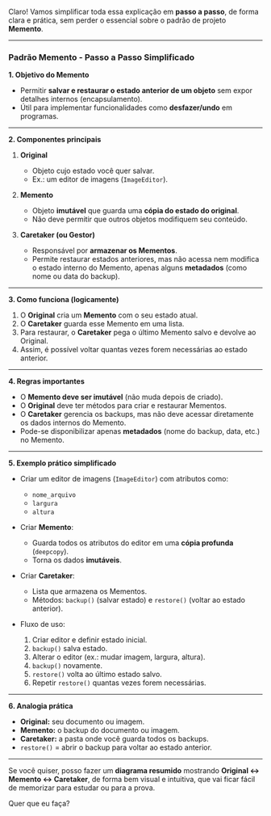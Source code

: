 Claro! Vamos simplificar toda essa explicação em **passo a passo**, de forma clara e prática, sem perder o essencial sobre o padrão de projeto **Memento**.

---

### **Padrão Memento - Passo a Passo Simplificado**

**1. Objetivo do Memento**

* Permitir **salvar e restaurar o estado anterior de um objeto** sem expor detalhes internos (encapsulamento).
* Útil para implementar funcionalidades como **desfazer/undo** em programas.

---

**2. Componentes principais**

1. **Original**

   * Objeto cujo estado você quer salvar.
   * Ex.: um editor de imagens (`ImageEditor`).

2. **Memento**

   * Objeto **imutável** que guarda uma **cópia do estado do original**.
   * Não deve permitir que outros objetos modifiquem seu conteúdo.

3. **Caretaker (ou Gestor)**

   * Responsável por **armazenar os Mementos**.
   * Permite restaurar estados anteriores, mas não acessa nem modifica o estado interno do Memento, apenas alguns **metadados** (como nome ou data do backup).

---

**3. Como funciona (logicamente)**

1. O **Original** cria um **Memento** com o seu estado atual.
2. O **Caretaker** guarda esse Memento em uma lista.
3. Para restaurar, o **Caretaker** pega o último Memento salvo e devolve ao Original.
4. Assim, é possível voltar quantas vezes forem necessárias ao estado anterior.

---

**4. Regras importantes**

* O **Memento deve ser imutável** (não muda depois de criado).
* O **Original** deve ter métodos para criar e restaurar Mementos.
* O **Caretaker** gerencia os backups, mas não deve acessar diretamente os dados internos do Memento.
* Pode-se disponibilizar apenas **metadados** (nome do backup, data, etc.) no Memento.

---

**5. Exemplo prático simplificado**

* Criar um editor de imagens (`ImageEditor`) com atributos como:

  * `nome_arquivo`
  * `largura`
  * `altura`

* Criar **Memento**:

  * Guarda todos os atributos do editor em uma **cópia profunda** (`deepcopy`).
  * Torna os dados **imutáveis**.

* Criar **Caretaker**:

  * Lista que armazena os Mementos.
  * Métodos: `backup()` (salvar estado) e `restore()` (voltar ao estado anterior).

* Fluxo de uso:

  1. Criar editor e definir estado inicial.
  2. `backup()` salva estado.
  3. Alterar o editor (ex.: mudar imagem, largura, altura).
  4. `backup()` novamente.
  5. `restore()` volta ao último estado salvo.
  6. Repetir `restore()` quantas vezes forem necessárias.

---

**6. Analogia prática**

* **Original:** seu documento ou imagem.
* **Memento:** o backup do documento ou imagem.
* **Caretaker:** a pasta onde você guarda todos os backups.
* `restore()` = abrir o backup para voltar ao estado anterior.

---

Se você quiser, posso fazer um **diagrama resumido** mostrando **Original ↔ Memento ↔ Caretaker**, de forma bem visual e intuitiva, que vai ficar fácil de memorizar para estudar ou para a prova.

Quer que eu faça?
